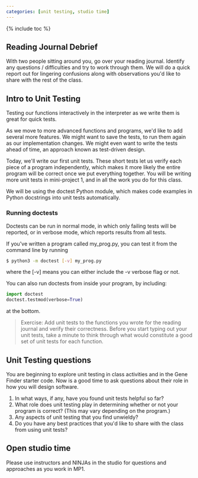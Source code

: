 ```yaml
---
categories: [unit testing, studio time]
---
```


{% include toc %}


## Reading Journal Debrief

With two people sitting around you, go over your reading journal.  Identify any questions / difficulties and try to work through them.  We will do a quick report out for lingering confusions along with observations you'd like to share with the rest of the class.


## Intro to Unit Testing
Testing our functions interactively in the interpreter as we write them is great for quick tests.

As we move to more advanced functions and programs, we'd like to add several more features. We might want to save the tests, to run them again as our implementation changes. We might even want to write the tests ahead of time, an approach known as test-driven design.

Today, we'll write our first unit tests. These short tests let us verify each piece of a program independently, which makes it more likely the entire program will be correct once we put everything together. You will be writing more unit tests in mini-project 1, and in all the work you do for this class.

We will be using the doctest Python module, which makes code examples in Python docstrings into unit tests automatically.

### Running doctests
Doctests can be run in normal mode, in which only failing tests will be reported, or in verbose mode, which reports results from all tests.

If you've written a program called my_prog.py, you can test it from the command line by running

```bash
$ python3 -m doctest [-v] my_prog.py
```

where the [-v] means you can either include the -v verbose flag or not.

You can also run doctests from inside your program, by including:

```python
import doctest
doctest.testmod(verbose=True)
```

at the bottom.

> Exercise: Add unit tests to the functions you wrote for the reading journal and verify their correctness.  Before you start typing out your unit tests, take a minute to think through what would constitute a good set of unit tests for each function.


## Unit Testing questions

You are beginning to explore unit testing in class activities and in
the Gene Finder starter code. Now is a good time to ask questions
about their role in how you will design software.

1. In what ways, if any, have you found unit tests helpful so far?
2. What role does unit testing play in determining whether or not
your program is correct? (This may vary depending on the program.)
3. Any aspects of unit testing that you find unwieldy?
4. Do you have any best practices that you'd like to share
with the class from using unit tests?

## Open studio time

Please use instructors and NINJAs in the studio for questions and approaches
as you work in MP1.
